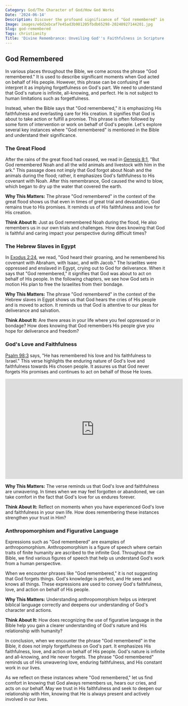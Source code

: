 ```yaml
---
Category: God/The Character of God/How God Works
Date: '2024-06-14'
Description: Discover the profound significance of "God remembered" in biblical contexts and how this concept reflects divine intervention and care. Explore the depth of meaning behind God's remembrance in times of challenge and triumph.
Image: images/e6d2ebcaf7e45ad3b981205fbdb65298-20240927144201.jpg
Slug: god-remembered
Tags: christianity
Title: 'Divine Remembrance: Unveiling God''s Faithfulness in Scripture'
---
```


## God Remembered

In various places throughout the Bible, we come across the phrase "God remembered." It is used to describe significant moments when God acted on behalf of His people. However, this phrase can be confusing if we interpret it as implying forgetfulness on God's part. We need to understand that God's nature is infinite, all-knowing, and perfect. He is not subject to human limitations such as forgetfulness.

Instead, when the Bible says that "God remembered," it is emphasizing His faithfulness and everlasting care for His creation. It signifies that God is about to take action or fulfill a promise. This phrase is often followed by some form of intervention or work on behalf of God's people. Let's explore several key instances where "God remembered" is mentioned in the Bible and understand their significance.

### The Great Flood

After the rains of the great flood had ceased, we read in [Genesis 8:1](https://www.bibleref.com/Genesis/8/Genesis-8-1.html), "But God remembered Noah and all the wild animals and livestock with him in the ark." This passage does not imply that God forgot about Noah and the animals during the flood; rather, it emphasizes God's faithfulness to His covenant with Noah. After this remembrance, God caused the wind to blow, which began to dry up the water that covered the earth.

**Why This Matters:** The phrase "God remembered" in the context of the great flood shows us that even in times of great trial and devastation, God remains true to His promises. It reminds us of His faithfulness and love for His creation.

**Think About It:** Just as God remembered Noah during the flood, He also remembers us in our own trials and challenges. How does knowing that God is faithful and caring impact your perspective during difficult times?

### The Hebrew Slaves in Egypt

In [Exodus 2:24](https://www.bibleref.com/Exodus/2/Exodus-2-24.html), we read, "God heard their groaning, and he remembered his covenant with Abraham, with Isaac, and with Jacob." The Israelites were oppressed and enslaved in Egypt, crying out to God for deliverance. When it says that "God remembered," it signifies that God was about to act on behalf of His people. In the following chapters, we see how God sets in motion His plan to free the Israelites from their bondage.

**Why This Matters:** The phrase "God remembered" in the context of the Hebrew slaves in Egypt shows us that God hears the cries of His people and is moved to action. It reminds us that God is attentive to our pleas for deliverance and salvation.

**Think About It:** Are there areas in your life where you feel oppressed or in bondage? How does knowing that God remembers His people give you hope for deliverance and freedom?

### God's Love and Faithfulness

[Psalm 98:3](https://www.bibleref.com/Psalm/98/Psalm-98-3.html) says, "He has remembered his love and his faithfulness to Israel." This verse highlights the enduring nature of God's love and faithfulness towards His chosen people. It assures us that God never forgets His promises and continues to act on behalf of those He loves.


<iframe width="560" height="315" src="https://www.youtube.com/embed/6CzaLOydr8U" frameborder="0" allow="autoplay; encrypted-media" allowfullscreen></iframe>


**Why This Matters:** The verse reminds us that God's love and faithfulness are unwavering. In times when we may feel forgotten or abandoned, we can take comfort in the fact that God's love for us endures forever.

**Think About It:** Reflect on moments when you have experienced God's love and faithfulness in your own life. How does remembering these instances strengthen your trust in Him?

### Anthropomorphism and Figurative Language

Expressions such as "God remembered" are examples of anthropomorphism. Anthropomorphism is a figure of speech where certain traits of finite humanity are ascribed to the infinite God. Throughout the Bible, we find various figures of speech that help us understand God's work from a human perspective.

When we encounter phrases like "God remembered," it is not suggesting that God forgets things. God's knowledge is perfect, and He sees and knows all things. These expressions are used to convey God's faithfulness, love, and action on behalf of His people.

**Why This Matters:** Understanding anthropomorphism helps us interpret biblical language correctly and deepens our understanding of God's character and actions.

**Think About It:** How does recognizing the use of figurative language in the Bible help you gain a clearer understanding of God's nature and His relationship with humanity?

In conclusion, when we encounter the phrase "God remembered" in the Bible, it does not imply forgetfulness on God's part. It emphasizes His faithfulness, love, and action on behalf of His people. God's nature is infinite and all-knowing, and He never forgets. The phrase "God remembered" reminds us of His unwavering love, enduring faithfulness, and His constant work in our lives.

As we reflect on these instances where "God remembered," let us find comfort in knowing that God always remembers us, hears our cries, and acts on our behalf. May we trust in His faithfulness and seek to deepen our relationship with Him, knowing that He is always present and actively involved in our lives.